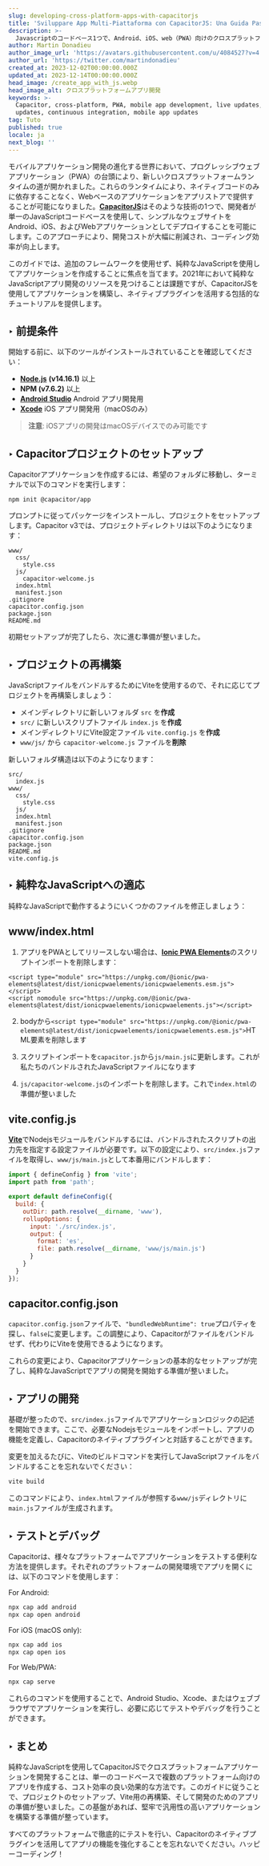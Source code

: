 ```yaml
---
slug: developing-cross-platform-apps-with-capacitorjs
title: 'Sviluppare App Multi-Piattaforma con CapacitorJS: Una Guida Passo dopo Passo'
description: >-
  Javascriptのコードベース1つで、Android、iOS、web（PWA）向けのクロスプラットフォームアプリケーションをCapacitorJSを使用して作成する方法を学びましょう。
author: Martin Donadieu
author_image_url: 'https://avatars.githubusercontent.com/u/4084527?v=4'
author_url: 'https://twitter.com/martindonadieu'
created_at: 2023-12-02T00:00:00.000Z
updated_at: 2023-12-14T00:00:00.000Z
head_image: /create_app_with_js.webp
head_image_alt: クロスプラットフォームアプリ開発
keywords: >-
  Capacitor, cross-platform, PWA, mobile app development, live updates, OTA
  updates, continuous integration, mobile app updates
tag: Tuto
published: true
locale: ja
next_blog: ''
---
```


モバイルアプリケーション開発の進化する世界において、プログレッシブウェブアプリケーション（PWA）の台頭により、新しいクロスプラットフォームランタイムの道が開かれました。これらのランタイムにより、ネイティブコードのみに依存することなく、Webベースのアプリケーションをアプリストアで提供することが可能になりました。[**CapacitorJS**](https://capacitorjs.com/)はそのような技術の1つで、開発者が単一のJavaScriptコードベースを使用して、シンプルなウェブサイトをAndroid、iOS、およびWebアプリケーションとしてデプロイすることを可能にします。このアプローチにより、開発コストが大幅に削減され、コーディング効率が向上します。

このガイドでは、追加のフレームワークを使用せず、純粋なJavaScriptを使用してアプリケーションを作成することに焦点を当てます。2021年において純粋なJavaScriptアプリ開発のリソースを見つけることは課題ですが、CapacitorJSを使用してアプリケーションを構築し、ネイティブプラグインを活用する包括的なチュートリアルを提供します。

## ‣ 前提条件

開始する前に、以下のツールがインストールされていることを確認してください：

- [**Node.js**](https://nodejs.org/en/) **(v14.16.1)** 以上
- **NPM (v7.6.2)** 以上
- [**Android Studio**](https://developer.android.com/studio/) Android アプリ開発用
- [**Xcode**](https://apps.apple.com/de/app/xcode/id497799835/?mt=12) iOS アプリ開発用（macOSのみ）

> **注意**: iOSアプリの開発はmacOSデバイスでのみ可能です

## ‣ Capacitorプロジェクトのセットアップ

Capacitorアプリケーションを作成するには、希望のフォルダに移動し、ターミナルで以下のコマンドを実行します：

```
npm init @capacitor/app
```

プロンプトに従ってパッケージをインストールし、プロジェクトをセットアップします。Capacitor v3では、プロジェクトディレクトリは以下のようになります：

```
www/
  css/
    style.css
  js/
    capacitor-welcome.js
  index.html
  manifest.json
.gitignore
capacitor.config.json
package.json
README.md
```

初期セットアップが完了したら、次に進む準備が整いました。

## ‣ プロジェクトの再構築

JavaScriptファイルをバンドルするためにViteを使用するので、それに応じてプロジェクトを再構築しましょう：

- メインディレクトリに新しいフォルダ `src` を**作成**
- `src/` に新しいスクリプトファイル `index.js` を**作成**
- メインディレクトリにVite設定ファイル `vite.config.js` を**作成**
- `www/js/` から `capacitor-welcome.js` ファイルを**削除**

新しいフォルダ構造は以下のようになります：

```
src/
  index.js
www/
  css/
    style.css
  js/
  index.html
  manifest.json
.gitignore
capacitor.config.json
package.json
README.md
vite.config.js
```

## ‣ 純粋なJavaScriptへの適応

純粋なJavaScriptで動作するようにいくつかのファイルを修正しましょう：

## www/index.html

1. アプリをPWAとしてリリースしない場合は、[**Ionic PWA Elements**](https://capacitorjs.com/docs/web/pwa-elements/)のスクリプトインポートを削除します：

```
<script type="module" src="https://unpkg.com/@ionic/pwa-elements@latest/dist/ionicpwaelements/ionicpwaelements.esm.js"></script>
<script nomodule src="https://unpkg.com/@ionic/pwa-elements@latest/dist/ionicpwaelements/ionicpwaelements.js"></script>
```

2. bodyから`<script type="module" src="https://unpkg.com/@ionic/pwa-elements@latest/dist/ionicpwaelements/ionicpwaelements.esm.js">`HTML要素を削除します

3. スクリプトインポートを`capacitor.js`から`js/main.js`に更新します。これが私たちのバンドルされたJavaScriptファイルになります

4. `js/capacitor-welcome.js`のインポートを削除します。これで`index.html`の準備が整いました

## vite.config.js

[**Vite**](https://vitejs.dev/)でNodejsモジュールをバンドルするには、バンドルされたスクリプトの出力先を指定する設定ファイルが必要です。以下の設定により、`src/index.js`ファイルを取得し、`www/js/main.js`として本番用にバンドルします：

```javascript
import { defineConfig } from 'vite';
import path from 'path';

export default defineConfig({
  build: {
    outDir: path.resolve(__dirname, 'www'),
    rollupOptions: {
      input: './src/index.js',
      output: {
        format: 'es',
        file: path.resolve(__dirname, 'www/js/main.js')
      }
    }
  }
});
```

## capacitor.config.json

`capacitor.config.json`ファイルで、`"bundledWebRuntime": true`プロパティを探し、`false`に変更します。この調整により、Capacitorがファイルをバンドルせず、代わりにViteを使用できるようになります。

これらの変更により、Capacitorアプリケーションの基本的なセットアップが完了し、純粋なJavaScriptでアプリの開発を開始する準備が整いました。

## ‣ アプリの開発

基礎が整ったので、`src/index.js`ファイルでアプリケーションロジックの記述を開始できます。ここで、必要なNodejsモジュールをインポートし、アプリの機能を定義し、Capacitorのネイティブプラグインと対話することができます。

変更を加えるたびに、Viteのビルドコマンドを実行してJavaScriptファイルをバンドルすることを忘れないでください：

```bash
vite build
```

このコマンドにより、`index.html`ファイルが参照する`www/js`ディレクトリに`main.js`ファイルが生成されます。

## ‣ テストとデバッグ

Capacitorは、様々なプラットフォームでアプリケーションをテストする便利な方法を提供します。それぞれのプラットフォームの開発環境でアプリを開くには、以下のコマンドを使用します：

For Android:
```bash
npx cap add android
npx cap open android
```

For iOS (macOS only):
```bash
npx cap add ios
npx cap open ios
```

For Web/PWA:
```bash
npx cap serve
```

これらのコマンドを使用することで、Android Studio、Xcode、またはウェブブラウザでアプリケーションを実行し、必要に応じてテストやデバッグを行うことができます。

## ‣ まとめ

純粋なJavaScriptを使用してCapacitorJSでクロスプラットフォームアプリケーションを開発することは、単一のコードベースで複数のプラットフォーム向けのアプリを作成する、コスト効率の良い効果的な方法です。このガイドに従うことで、プロジェクトのセットアップ、Vite用の再構築、そして開発のためのアプリの準備が整いました。この基盤があれば、堅牢で汎用性の高いアプリケーションを構築する準備が整っています。

すべてのプラットフォームで徹底的にテストを行い、Capacitorのネイティブプラグインを活用してアプリの機能を強化することを忘れないでください。ハッピーコーディング！